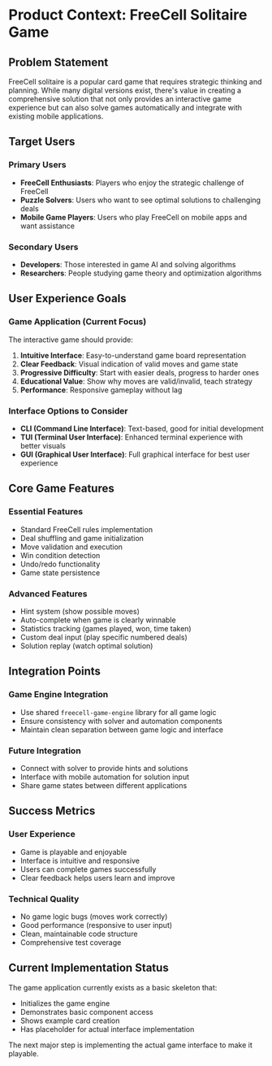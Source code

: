 # Product Context: FreeCell Solitaire Game

## Problem Statement
FreeCell solitaire is a popular card game that requires strategic thinking and planning. While many digital versions exist, there's value in creating a comprehensive solution that not only provides an interactive game experience but can also solve games automatically and integrate with existing mobile applications.

## Target Users

### Primary Users
- **FreeCell Enthusiasts**: Players who enjoy the strategic challenge of FreeCell
- **Puzzle Solvers**: Users who want to see optimal solutions to challenging deals
- **Mobile Game Players**: Users who play FreeCell on mobile apps and want assistance

### Secondary Users
- **Developers**: Those interested in game AI and solving algorithms
- **Researchers**: People studying game theory and optimization algorithms

## User Experience Goals

### Game Application (Current Focus)
The interactive game should provide:

1. **Intuitive Interface**: Easy-to-understand game board representation
2. **Clear Feedback**: Visual indication of valid moves and game state
3. **Progressive Difficulty**: Start with easier deals, progress to harder ones
4. **Educational Value**: Show why moves are valid/invalid, teach strategy
5. **Performance**: Responsive gameplay without lag

### Interface Options to Consider
- **CLI (Command Line Interface)**: Text-based, good for initial development
- **TUI (Terminal User Interface)**: Enhanced terminal experience with better visuals
- **GUI (Graphical User Interface)**: Full graphical interface for best user experience

## Core Game Features

### Essential Features
- Standard FreeCell rules implementation
- Deal shuffling and game initialization
- Move validation and execution
- Win condition detection
- Undo/redo functionality
- Game state persistence

### Advanced Features
- Hint system (show possible moves)
- Auto-complete when game is clearly winnable
- Statistics tracking (games played, won, time taken)
- Custom deal input (play specific numbered deals)
- Solution replay (watch optimal solution)

## Integration Points

### Game Engine Integration
- Use shared `freecell-game-engine` library for all game logic
- Ensure consistency with solver and automation components
- Maintain clean separation between game logic and interface

### Future Integration
- Connect with solver to provide hints and solutions
- Interface with mobile automation for solution input
- Share game states between different applications

## Success Metrics

### User Experience
- Game is playable and enjoyable
- Interface is intuitive and responsive
- Users can complete games successfully
- Clear feedback helps users learn and improve

### Technical Quality
- No game logic bugs (moves work correctly)
- Good performance (responsive to user input)
- Clean, maintainable code structure
- Comprehensive test coverage

## Current Implementation Status
The game application currently exists as a basic skeleton that:
- Initializes the game engine
- Demonstrates basic component access
- Shows example card creation
- Has placeholder for actual interface implementation

The next major step is implementing the actual game interface to make it playable.
